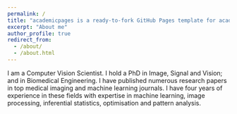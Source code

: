 ```yaml
---
permalink: /
title: "academicpages is a ready-to-fork GitHub Pages template for academic personal websites"
excerpt: "About me"
author_profile: true
redirect_from: 
  - /about/
  - /about.html
---
```


I am a Computer Vision Scientist. I hold a PhD in Image, Signal and Vision; and in Biomedical Engineering. I have published numerous research papers in top medical imaging and machine learning journals. I have four years of experience in these fields with expertise in machine learning, image processing, inferential statistics, optimisation and pattern analysis.

